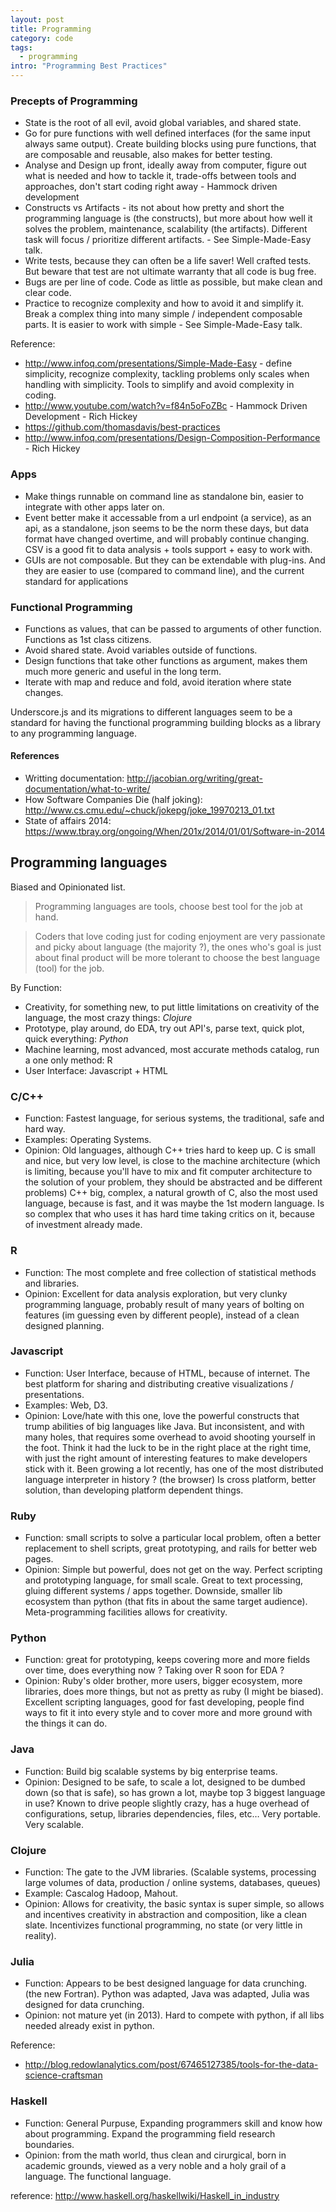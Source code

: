 ```yaml
---
layout: post
title: Programming
category: code
tags:
  - programming
intro: "Programming Best Practices"
---
```


### Precepts of Programming

  - State is the root of all evil, avoid global variables, and shared state.
  - Go for pure functions with well defined interfaces (for the same input always same output). Create building blocks using pure functions, that are composable and reusable, also makes for better testing.
  - Analyse and Design up front, ideally away from computer, figure out what is needed and how to tackle it, trade-offs between tools and approaches, don't start coding right away - Hammock driven development
  - Constructs vs Artifacts - its not about how pretty and short the programming language is (the constructs), but more about how well it solves the problem, maintenance, scalability (the artifacts). Different task will focus / prioritize different artifacts. - See Simple-Made-Easy talk.
  - Write tests, because they can often be a life saver! Well crafted tests. But beware that test are not ultimate warranty that all code is bug free.
  - Bugs are per line of code. Code as little as possible, but make clean and clear code.
  - Practice to recognize complexity and how to avoid it and simplify it. Break a complex thing into many simple / independent composable parts. It is easier to work with simple - See Simple-Made-Easy talk.

Reference:

  - http://www.infoq.com/presentations/Simple-Made-Easy - define simplicity, recognize complexity, tackling problems only scales when handling with simplicity. Tools to simplify and avoid complexity in coding.
  - http://www.youtube.com/watch?v=f84n5oFoZBc - Hammock Driven Development - Rich Hickey
  - https://github.com/thomasdavis/best-practices
  - http://www.infoq.com/presentations/Design-Composition-Performance - Rich Hickey

### Apps

- Make things runnable on command line as standalone bin, easier to integrate with other apps later on.
- Event better make it accessable from a url endpoint (a service), as an api, as a standalone, json seems to be the norm these days, but data format have changed overtime, and will probably continue changing. CSV is a good fit to data analysis + tools support + easy to work with.
- GUIs are not composable. But they can be extendable with plug-ins. And they are easier to use (compared to command line), and the current standard for applications


### Functional Programming

- Functions as values, that can be passed to arguments of other function. Functions as 1st class citizens.
- Avoid shared state. Avoid variables outside of functions.
- Design functions that take other functions as argument, makes them much more generic and useful in the long term.
- Iterate with map and reduce and fold, avoid iteration where state changes.

Underscore.js and its migrations to different languages seem to be a standard for having the functional programming building blocks as a library to any programming language.

#### References

- Writting documentation: http://jacobian.org/writing/great-documentation/what-to-write/
- How Software Companies Die (half joking): http://www.cs.cmu.edu/~chuck/jokepg/joke_19970213_01.txt
- State of affairs 2014: https://www.tbray.org/ongoing/When/201x/2014/01/01/Software-in-2014



## Programming languages

Biased and Opinionated list.

> Programming languages are tools, choose best tool for the job at hand.

> Coders that love coding just for coding enjoyment are very passionate and picky about language (the majority ?), the ones who's goal is just about final product will be more tolerant to choose the best language (tool) for the job.

By Function: 
- Creativity, for something new, to put little limitations on creativity of the language, the most crazy things: *Clojure*
- Prototype, play around, do EDA, try out API's, parse text, quick plot, quick everything: *Python*
- Machine learning, most advanced, most accurate methods catalog, run a one only method: R
- User Interface: Javascript + HTML

### C/C++
- Function: Fastest language, for serious systems, the traditional, safe and hard way.
- Examples: Operating Systems.
- Opinion: Old languages, although C++ tries hard to keep up.
C is small and nice, but very low level, is close to the machine architecture (which is limiting, because you'll have to mix and fit computer architecture to the solution of your problem, they should be abstracted and be different problems)
C++ big, complex, a natural growth of C, also the most used language, because is fast, and it was maybe the 1st modern language. Is so complex that who uses it has hard time taking critics on it, because of investment already made.

### R
- Function: The most complete and free collection of statistical methods and libraries.
- Opinion: Excellent for data analysis exploration, but very clunky programming language, probably result of many years of bolting on features (im guessing even by different people), instead of a clean designed planning.

### Javascript
- Function: User Interface, because of HTML, because of internet. The best platform for sharing and distributing creative visualizations / presentations.
- Examples: Web, D3.
- Opinion: Love/hate with this one, love the powerful constructs that trump abilities of  big languages like Java. But inconsistent, and with many holes, that requires some overhead to avoid shooting yourself in the foot. 
Think it had the luck to be in the right place at the right time, with just the right amount of interesting features to make developers stick with it. Been growing a lot recently, has one of the most distributed language interpreter in history ? (the browser) 
Is cross platform, better solution, than developing platform dependent things.

### Ruby
- Function: small scripts to solve a particular local problem, often a better replacement to shell scripts, great prototyping, and rails for better web pages.
- Opinion: Simple but powerful, does not get on the way.
Perfect scripting and prototyping language, for small scale. Great to text processing, gluing different systems / apps together.
Downside, smaller lib ecosystem than python (that fits in about the same target audience).
Meta-programming facilities allows for creativity.

### Python
- Function: great for prototyping, keeps covering more and more fields over time, does everything now ? Taking over R soon for EDA ? 
- Opinion: Ruby's older brother, more users, bigger ecosystem, more libraries, does more things, but not as pretty as ruby (I might be biased). Excellent scripting languages, good for fast developing, people find ways to fit it into every style and to cover more and more ground with the things it can do.

### Java
- Function: Build big scalable systems by big enterprise teams.
- Opinion: Designed to be safe, to scale a lot, designed to be dumbed down (so that is safe), so has grown a lot, maybe top 3 biggest language in use? 
Known to drive people slightly crazy, has a huge overhead of configurations, setup, libraries dependencies, files, etc…
Very portable.
Very scalable.

### Clojure
- Function: The gate to the JVM libraries. (Scalable systems, processing large volumes of data, production / online systems, databases, queues)
- Example: Cascalog Hadoop, Mahout.
- Opinion: Allows for creativity, the basic syntax is super simple, so allows and incentives creativity in abstraction and composition, like a clean slate.
Incentivizes functional programming, no state (or very little in reality).

### Julia
- Function: Appears to be best designed language for data crunching. (the new Fortran). Python was adapted, Java was adapted, Julia was designed for data crunching.
- Opinion: not mature yet (in 2013). Hard to compete with python, if all libs needed already exist in python.

Reference: 
- http://blog.redowlanalytics.com/post/67465127385/tools-for-the-data-science-craftsman

### Haskell
- Function: General Purpuse, Expanding programmers skill and know how about programming. Expand the programming field research boundaries.
- Opinion: from the math world, thus clean and cirurgical, born in academic grounds, viewed as a very noble and a holy grail of a language. The functional language.

reference: http://www.haskell.org/haskellwiki/Haskell_in_industry
